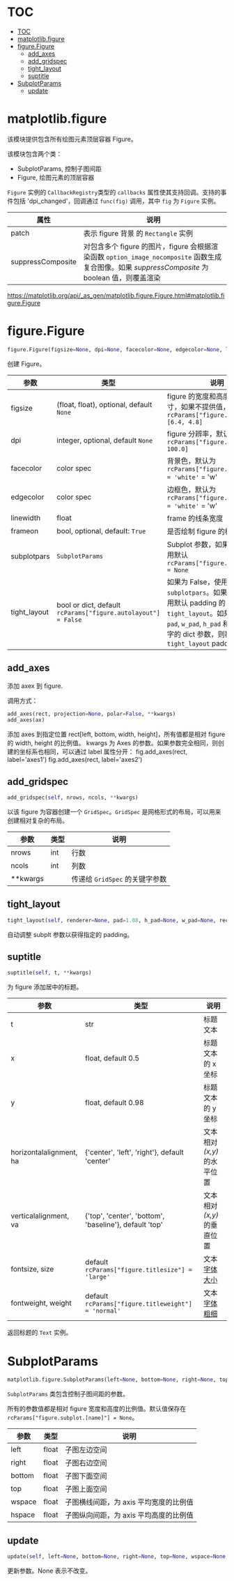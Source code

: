 # TOC
- [TOC](#toc)
- [matplotlib.figure](#matplotlibfigure)
- [figure.Figure](#figurefigure)
	- [add_axes](#addaxes)
	- [add_gridspec](#addgridspec)
	- [tight_layout](#tightlayout)
	- [suptitle](#suptitle)
- [SubplotParams](#subplotparams)
	- [update](#update)

# matplotlib.figure
该模块提供包含所有绘图元素顶层容器 Figure。

该模块包含两个类：
- SubplotParams, 控制子图间距
- Figure, 绘图元素的顶层容器

`Figure` 实例的 `CallbackRegistry`类型的 `callbacks` 属性使其支持回调。支持的事件包括 'dpi_changed'，回调通过 `func(fig)` 调用，其中 `fig` 为 `Figure` 实例。

|属性|说明|
|---|---|
|patch|表示 figure 背景 的 `Rectangle` 实例|
|suppressComposite|对包含多个 figure 的图片，figure 会根据渲染函数 `option_image_nocomposite` 函数生成复合图像。如果 *suppressComposite* 为 boolean 值，则覆盖渲染|

https://matplotlib.org/api/_as_gen/matplotlib.figure.Figure.html#matplotlib.figure.Figure

# figure.Figure
```py
figure.Figure(figsize=None, dpi=None, facecolor=None, edgecolor=None, linewidth=0.0, frameon=None, subplotpars=None, tight_layout=None, constrained_layout=None)[source]
```
创建 Figure。

|参数|类型|说明|
|---|---|---|
|figsize|(float, float), optional, default `None`|figure 的宽度和高度，单位英寸，如果不提供值，默认为 `rcParams["figure.figsize"] = [6.4, 4.8]`|
|dpi|integer, optional, default `None`|figure 分辨率，默认为 `rcParams["figure.dpi" = 100.0]`|
|facecolor|color spec|背景色，默认为 `rcParams["figure.facecolor"] = 'white'` = 'w'|
|edgecolor|color spec|边框色，默认为 `rcParams["figure.edgecolor"] = 'white'` = 'w'|
|linewidth|float|frame 的线条宽度|
|frameon|bool, optional, default: `True`|是否绘制 figure 的框|
|subplotpars|`SubplotParams`|Subplot 参数，如果为 None, 使用默认 `rcParams["figure.subplot.*"] = None`|
|tight_layout|bool or dict, default `rcParams["figure.autolayout"] = False`|如果为 False，使用 `subplotpars`。如果为 True，使用默认 padding 的 `tight_layout`。如果提供包含 `pad`, `w_pad`, `h_pad` 和 `rect` 关键字的 dict 参数，则覆盖默认的 `tight_layout` paddings|


## add_axes
添加 axex 到 figure.

调用方式：
```py
add_axes(rect, projection=None, polar=False, **kwargs)
add_axes(ax)
```


添加 axes 到指定位置 rect[left, bottom, width, height]，所有值都是相对 figure 的 width, height 的比例值。
kwargs 为 Axes 的参数。如果参数完全相同，则创建的坐标系也相同，可以通过 label 属性分开：
	fig.add_axes(rect, label='axes1')
	fig.add_axes(rect, label='axes2')

## add_gridspec
```py
add_gridspec(self, nrows, ncols, **kwargs)
```
以该 figure 为容器创建一个 `GridSpec`。`GridSpec` 是网格形式的布局，可以用来创建相对复杂的布局。

|参数|类型|说明|
|---|---|---|
|nrows|int|行数|
|ncols|int|列数|
|**kwargs||传递给 `GridSpec` 的关键字参数|

## tight_layout
```py
tight_layout(self, renderer=None, pad=1.08, h_pad=None, w_pad=None, rect=None)
```
自动调整 subplt 参数以获得指定的 padding。


## suptitle
```py
suptitle(self, t, **kwargs)
```
为 figure 添加居中的标题。

|参数|类型|说明|
|---|---|---|
|t|str|标题文本|
|x|float, default 0.5|标题文本的 x 坐标|
|y|float, default 0.98|标题文本的 y 坐标|
|horizontalalignment, ha|{'center', 'left', 'right'}, default 'center'|文本相对 *(x,y)* 的水平位置|
|verticalalignment, va|{'top', 'center', 'bottom', 'baseline'}, default 'top'|文本相对 *(x,y)* 的垂直位置|
|fontsize, size|default `rcParams["figure.titlesize"] = 'large'`|文本[字体大小](api_text.md#setfontsize)|
|fontweight, weight|default `rcParams["figure.titleweight"] = 'normal'`|文本[字体粗细](api_text.md#setfontweight)|

返回标题的 `Text` 实例。

# SubplotParams
```py
matplotlib.figure.SubplotParams(left=None, bottom=None, right=None, top=None, wspace=None, hspace=None)
```

`SubplotParams` 类包含控制子图间距的参数。

所有的参数值都是相对 figure 宽度和高度的比例值。默认值保存在 `rcParams["figure.subplot.[name]"] = None`。

|参数|类型|说明|
|---|---|---|
|left|float|子图左边空间|
|right|float|子图右边空间|
|bottom|float|子图下面空间|
|top|float|子图上面空间|
|wspace|float|子图横线间距，为 axis 平均宽度的比例值|
|hspace|float|子图纵向间距，为 axis 平均高度的比例值|

## update
```py
update(self, left=None, bottom=None, right=None, top=None, wspace=None, hspace=None)
```

更新参数。None 表示不改变。